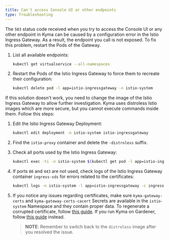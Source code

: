 ```yaml
---
title: Can't access Console UI or other endpoints
type: Troubleshooting
---
```


The `503` status code received when you try to access the Console UI or any other endpoint in Kyma can be caused by a configuration error in the Istio Ingress Gateway. As a result, the endpoint you call is not exposed.
To fix this problem, restart the Pods of the Gateway.

1. List all available endpoints:

    ```bash
    kubectl get virtualservice --all-namespaces
    ```

2. Restart the Pods of the Istio Ingress Gateway to force them to recreate their configuration:

     ```bash
     kubectl delete pod -l app=istio-ingressgateway -n istio-system
     ```

If this solution doesn't work, you need to change the image of the Istio Ingress Gateway to allow further investigation. Kyma uses distroless Istio images which are more secure, but you cannot execute commands inside them. Follow this steps:

1. Edit the Istio Ingress Gateway Deployment:

    ```bash
    kubectl edit deployment -n istio-system istio-ingressgateway
    ```
   
2. Find the `istio-proxy` container and delete the `-distroless` suffix.

3. Check all ports used by the Istio Ingress Gateway:

    ```bash
    kubectl exec -ti -n istio-system $(kubectl get pod -l app=istio-ingressgateway -n istio-system -o name) -c istio-proxy -- netstat -lptnu
    ```

4. If ports `80` and `443` are not used, check logs of the Istio Ingress Gateway container `ingress-sds` for errors related to the certificates:

    ```bash
    kubectl logs -n istio-system -l app=istio-ingressgateway -c ingress-sds
    ```
   
5. If you notice any issues regarding certificates, make sure `kyma-gateway-certs` and `kyma-gateway-certs-cacert` Secrets are available in the `istio-system` Namespace and they contain proper data. To regenerate a corrupted certificate, follow [this guide](components/security/#tutorials-update-tls-certificate). If you run Kyma on Gardener, follow [this guide](components/security/#troubleshooting-issues-with-certificates-on-gardener) instead.

   >**NOTE**: Remember to switch back to the `distroless` image after you resolved the issue.

